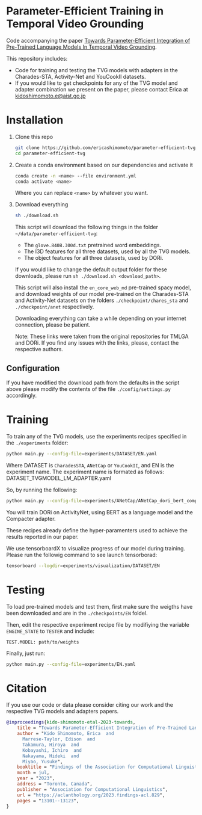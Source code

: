 # Parameter-Efficient Training in Temporal Video Grounding

Code accompanying the paper [Towards Parameter-Efficient Integration of Pre-Trained Language Models In Temporal Video Grounding](https://aclanthology.org/2023.findings-acl.829/). 

This repository includes:

* Code for training and testing the TVG models with adapters 
in the Charades-STA, Activity-Net and YouCookII datasets.
* If you would like to get checkpoints for any of the TVG model and adapter combination we present on the paper, please contact Erica at kidoshimomoto.e@aist.go.jp

# Installation

1. Clone this repo                                                                                                              
   ```bash
   git clone https://github.com/ericashimomoto/parameter-efficient-tvg
   cd parameter-efficient-tvg
   ```

2. Create a conda environment based on our dependencies and activate it

   ```bash
   conda create -n <name> --file environment.yml
   conda activate <name>
   ```

   Where you can replace `<name>` by whatever you want.

2. Download everything
   ```bash
   sh ./download.sh
   ```
   This script will download the following things in the folder `~/data/parameter-efficient-tvg`: 
   * The `glove.840B.300d.txt` pretrained word embeddings.
   * The I3D features for all three datasets, used by all the TVG models.
   * The object features for all three datasets, used by DORi.

   If you would like to change the default output folder for these downloads, please run `sh ./download.sh <download_path>`.

   This script will also install the `en_core_web_md` pre-trained spacy model, and download weights of our model pre-trained on the Charades-STA and Activity-Net datasets on the folders `./checkpoint/chares_sta` and `./checkpoint/anet` respectively.
   
   Downloading everything can take a while depending on your internet connection, please be patient. 

   Note: These links were taken from the original repositories for TMLGA and DORi. If you find any issues with the links, please, contact the respective authors.

## Configuration
 If you have modified the download path from the defaults in the script above please modify the contents of the file `./config/settings.py` accordingly.
  
# Training

To train any of the TVG models, use the experiments recipes specified in the `./experiments` folder:
```bash
python main.py --config-file=experiments/DATASET/EN.yaml
```

Where DATASET is `CharadesSTA`, `ANetCap` or `YouCookII`, and EN is the experiment name. The experiment name is formated as follows: DATASET_TVGMODEL_LM_ADAPTER.yaml

So, by running the following:
```bash
python main.py --config-file=experiments/ANetCap/ANetCap_dori_bert_compacter.yaml
```

You will train DORi on ActivityNet, using BERT as a language model and the Compacter adapter.

These recipes already define the hyper-paramenters used to achieve the results reported in our paper.

We use tensorboardX to visualize progress of our model during training. Please run the followig command to see launch tensorborad:  
```bash
tensorboard --logdir=experiments/visualization/DATASET/EN
```

# Testing

To load pre-trained models and test them, first make sure the weigths have been downloaded and are in the `./checkpoints/EN` foldel. 

Then, edit the respective experiment recipe file by modifiying the variable `ENGINE_STATE` to `TESTER` and include:

`TEST.MODEL: path/to/weights`

Finally, just run:
```bash
python main.py --config-file=experiments/EN.yaml
```


# Citation

If you use our code or data please consider citing our work and the respective TVG models and adapters papers.

```bibtex
@inproceedings{kido-shimomoto-etal-2023-towards,
    title = "Towards Parameter-Efficient Integration of Pre-Trained Language Models In Temporal Video Grounding",
    author = "Kido Shimomoto, Erica  and
      Marrese-Taylor, Edison  and
      Takamura, Hiroya  and
      Kobayashi, Ichiro  and
      Nakayama, Hideki  and
      Miyao, Yusuke",
    booktitle = "Findings of the Association for Computational Linguistics: ACL 2023",
    month = jul,
    year = "2023",
    address = "Toronto, Canada",
    publisher = "Association for Computational Linguistics",
    url = "https://aclanthology.org/2023.findings-acl.829",
    pages = "13101--13123",
}
```
